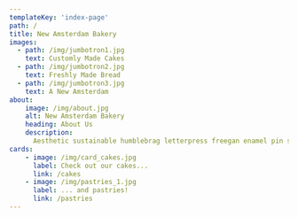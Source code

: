 ```yaml
---
templateKey: 'index-page'
path: /
title: New Amsterdam Bakery
images: 
  - path: /img/jumbotron1.jpg
    text: Customly Made Cakes
  - path: /img/jumbotron2.jpg
    text: Freshly Made Bread
  - path: /img/jumbotron3.jpg
    text: A New Amsterdam
about: 
    image: /img/about.jpg
    alt: New Amsterdam Bakery
    heading: About Us
    description:
      Aesthetic sustainable humblebrag letterpress freegan enamel pin succulents, cardigan lumbersexual drinking vinegar 3 wolf moon. VHS meh hoodie hammock vexillologist, fixie live-edge raclette chambray four loko leggings.
cards:
    - image: /img/card_cakes.jpg
      label: Check out our cakes...
      link: /cakes
    - image: /img/pastries_1.jpg
      label: ... and pastries!
      link: /pastries
---
```

